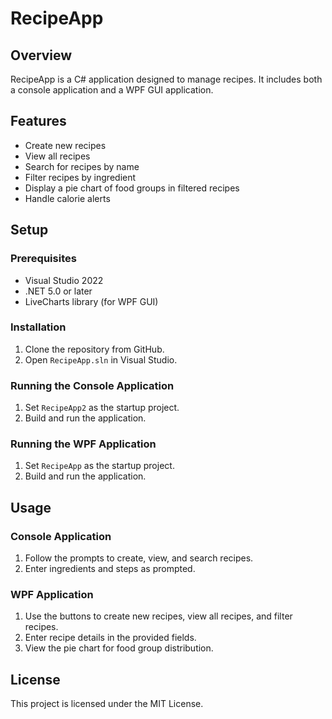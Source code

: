 # RecipeApp

## Overview

RecipeApp is a C# application designed to manage recipes. It includes both a console application and a WPF GUI application.

## Features

- Create new recipes
- View all recipes
- Search for recipes by name
- Filter recipes by ingredient
- Display a pie chart of food groups in filtered recipes
- Handle calorie alerts

## Setup

### Prerequisites

- Visual Studio 2022
- .NET 5.0 or later
- LiveCharts library (for WPF GUI)

### Installation

1. Clone the repository from GitHub.
2. Open `RecipeApp.sln` in Visual Studio.

### Running the Console Application

1. Set `RecipeApp2` as the startup project.
2. Build and run the application.

### Running the WPF Application

1. Set `RecipeApp` as the startup project.
2. Build and run the application.

## Usage

### Console Application

1. Follow the prompts to create, view, and search recipes.
2. Enter ingredients and steps as prompted.

### WPF Application

1. Use the buttons to create new recipes, view all recipes, and filter recipes.
2. Enter recipe details in the provided fields.
3. View the pie chart for food group distribution.

## License

This project is licensed under the MIT License.
